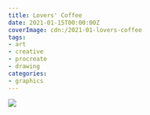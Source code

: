 ```yaml
---
title: Lovers' Coffee
date: 2021-01-15T00:00:00Z
coverImage: cdn:/2021-01-lovers-coffee
tags:
- art
- creative
- procreate
- drawing
categories:
- graphics
---
```


![](cdn:/2021-01-lovers-coffee?class=fw)

